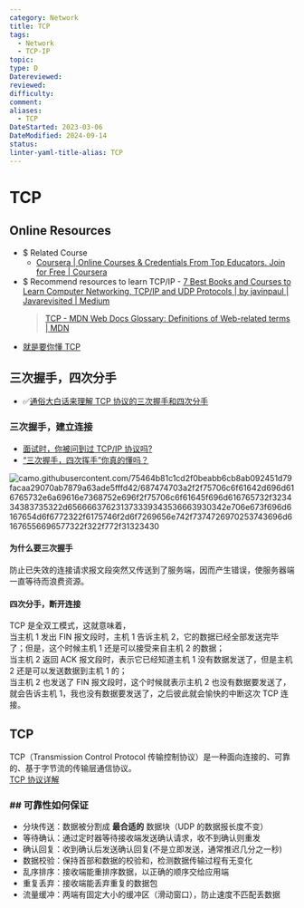```yaml
---
category: Network
title: TCP
tags:
  - Network
  - TCP-IP
topic: 
type: D
Datereviewed: 
reviewed: 
difficulty: 
comment: 
aliases:
  - TCP
DateStarted: 2023-03-06
DateModified: 2024-09-14
status: 
linter-yaml-title-alias: TCP
---
```


# TCP

## Online Resources

- $ Related Course
  - [Coursera | Online Courses & Credentials From Top Educators. Join for Free | Coursera](https://www.coursera.org/learn/computer-networking/home/week/1)
- $ Recommend resources to learn TCP/IP - [7 Best Books and Courses to Learn Computer Networking, TCP/IP and UDP Protocols | by javinpaul | Javarevisited | Medium](https://medium.com/javarevisited/5-best-books-and-courses-to-learn-computer-networking-tcp-ip-and-udp-protocols-5a0e4dce75fa)
  > [TCP - MDN Web Docs Glossary: Definitions of Web-related terms | MDN](https://developer.mozilla.org/en-US/docs/Glossary/TCP)
- [就是要你懂 TCP](https://link.juejin.cn/?target=http%3A%2F%2Fjm.taobao.org%2F2017%2F06%2F08%2F20170608%2F "http://jm.taobao.org/2017/06/08/20170608/")

## 三次握手，四次分手

- ✅[通俗大白话来理解 TCP 协议的三次握手和四次分手](https://link.juejin.cn/?target=https%3A%2F%2Fgithub.com%2Fjawil%2Fblog%2Fissues%2F14 "https://github.com/jawil/blog/issues/14")

### 三次握手，建立连接

- [面试时，你被问到过 TCP/IP 协议吗?](https://juejin.cn/post/6844903472559718407 "https://juejin.cn/post/6844903472559718407")
- [“三次握手，四次挥手”你真的懂吗？](https://link.juejin.cn/?target=https%3A%2F%2Fzhuanlan.zhihu.com%2Fp%2F53374516 "https://zhuanlan.zhihu.com/p/53374516")

![camo.githubusercontent.com/75464b81c1cd2f0beabb6cb8ab092451d79facaa29070ab7879a63ade5fffd42/687474703a2f2f75706c6f61642d696d616765732e6a69616e7368752e696f2f75706c6f61645f696d616765732f323434383735322d656666376231373339343536663930342e706e673f696d6167654d6f6772322f6175746f2d6f7269656e742f7374726970253743696d61676556696577322f322f772f31323430](https://camo.githubusercontent.com/75464b81c1cd2f0beabb6cb8ab092451d79facaa29070ab7879a63ade5fffd42/687474703a2f2f75706c6f61642d696d616765732e6a69616e7368752e696f2f75706c6f61645f696d616765732f323434383735322d656666376231373339343536663930342e706e673f696d6167654d6f6772322f6175746f2d6f7269656e742f7374726970253743696d61676556696577322f322f772f31323430)

#### 为什么要三次握手

防止已失效的连接请求报文段突然又传送到了服务端，因而产生错误，使服务器端一直等待而浪费资源。

#### 四次分手，断开连接

TCP 是全双工模式，这就意味着，  
当主机 1 发出 FIN 报文段时，主机 1 告诉主机 2，它的数据已经全部发送完毕了；但是，这个时候主机 1 还是可以接受来自主机 2 的数据；  
当主机 2 返回 ACK 报文段时，表示它已经知道主机 1 没有数据发送了，但是主机 2 还是可以发送数据到主机 1 的；  
当主机 2 也发送了 FIN 报文段时，这个时候就表示主机 2 也没有数据要发送了，就会告诉主机 1，我也没有数据要发送了，之后彼此就会愉快的中断这次 TCP 连接。

## TCP

TCP（Transmission Control Protocol 传输控制协议）是一种面向连接的、可靠的、基于字节流的传输层通信协议。  
[TCP 协议详解](https://juejin.cn/post/6844903685563105293 "https://juejin.cn/post/6844903685563105293")

### ## 可靠性如何保证

- 分块传送：数据被分割成 **最合适的** 数据块（UDP 的数据报长度不变）
- 等待确认：通过定时器等待接收端发送确认请求，收不到确认则重发
- 确认回复：收到确认后发送确认回复(不是立即发送，通常推迟几分之一秒)
- 数据校验：保持首部和数据的校验和，检测数据传输过程有无变化
- 乱序排序：接收端能重排序数据，以正确的顺序交给应用端
- 重复丢弃：接收端能丢弃重复的数据包
- 流量缓冲：两端有固定大小的缓冲区（滑动窗口），防止速度不匹配丢数据
